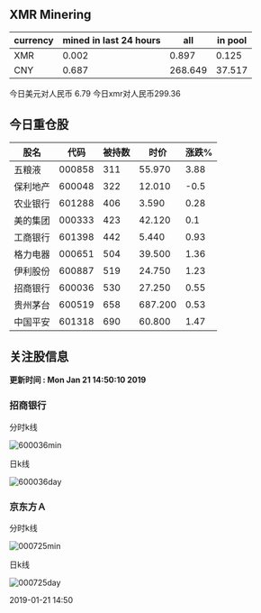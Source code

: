 ## XMR Minering

|currency|mined in last 24 hours|all|in pool|
|---|---|---|---|
|XMR|0.002|0.897|0.125|
|CNY|0.687|268.649|37.517|

今日美元对人民币 6.79	今日xmr对人民币299.36


## 今日重仓股 

|股名|代码|被持数|时价|涨跌%|
|---|---|---|---|---|
|五粮液|000858|311|55.970|3.88|
|保利地产|600048|322|12.010|-0.5|
|农业银行|601288|406|3.590|0.28|
|美的集团|000333|423|42.120|0.1|
|工商银行|601398|442|5.440|0.93|
|格力电器|000651|504|39.500|1.36|
|伊利股份|600887|519|24.750|1.23|
|招商银行|600036|530|27.250|0.55|
|贵州茅台|600519|658|687.200|0.53|
|中国平安|601318|690|60.800|1.47|

## 关注股信息
**更新时间 : Mon Jan 21 14:50:10 2019**
### 招商银行 
分时k线

![600036min](http://image.sinajs.cn/newchart/min/n/sh600036.gif)

日k线

![600036day](http://image.sinajs.cn/newchart/daily/n/sh600036.gif)

### 京东方Ａ 
分时k线

![000725min](http://image.sinajs.cn/newchart/min/n/sz000725.gif)

日k线

![000725day](http://image.sinajs.cn/newchart/daily/n/sz000725.gif)

2019-01-21 14:50